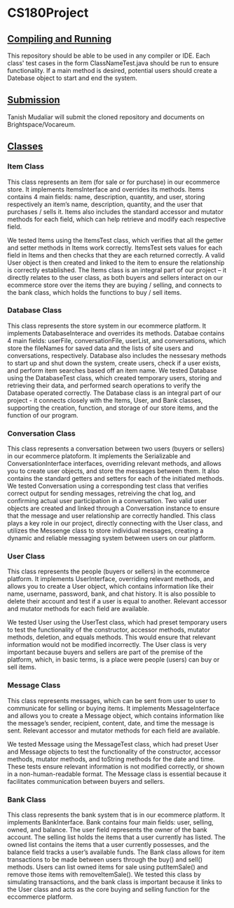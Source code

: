 # CS180Project

<u><h2>Compiling and Running</u></h2>
This repository should be able to be used in any compiler or
IDE. Each class' test cases in the form ClassNameTest.java
should be run to ensure functionality. If a main method is
desired, potential users should create a Datebase object
to start and end the system.

<u><h2>Submission</u></h2>
Tanish Mudaliar will submit the cloned repository and documents
on Brightspace/Vocareum.

<u><h2>Classes</u></h2>
<h3>Item Class</h3>
	This class represents an item (for sale or for purchase) in our ecommerce store. It 
implements ItemsInterface and overrides its methods. Items 
contains 4 main fields: name, description, quantity, 
and user, storing respectively an item’s name, description, 
quantity, and the user that purchases / sells it. Items also 
includes the standard accessor and mutator methods for each 
field, which can help retrieve and modify each 
respective field. 
	
We tested Items using the ItemsTest class, which verifies 
that all the getter and setter methods in Items work correctly.
ItemsTest sets 	values for each field in Items and then checks 
that they are each returned correctly. A valid User object is
then created and linked to 	the item to ensure the relationship
is correctly established. 
	The Items class is an integral part of our project – 
it directly relates to the user class, as both buyers and 
sellers interact on our ecommerce store over the
items they are buying / selling, and connects to the 
bank class, which holds the functions to buy / sell items. 

<h3>Database Class</h3>
This class represents the store system in our ecommerce 
platform. It implements DatabaseInterace and overrides 
its methods. Databae contains 4 main fields: userFile, 
conversationFile, userList, and conversations, which store
the fileNames for saved data and the lists of site users
and conversations, respectively. Database also includes 
the nessesary methods to start up and shut down the system, 
create users, check if a user exists, and perform item 
searches based off an item name. We tested Database using 
the DatabaseTest class, which created temporary users, 
storing and retrieving their data, and performed search 
operations to verify the Database operated correctly. The 
Database class is an integral part of our project - it 
connects closely with the Items, User, and Bank classes, 
supporting the creation, function, and storage of our store 
items, and the function of our program.

<h3>Conversation Class</h3>
This class represents a conversation between two users (buyers or sellers) in our ecommerce platoform. It implements the Serializable and ConversationInterface interfaces, overriding relevant methods, and allows you to create user objects, and store the messages between them. It also contains the standard getters and setters for each of the initiated methods. We tested Conversation using a corresponding test class that verifies correct output for sending messages, retreiving the chat log, and confirming actual user participation in a conversation. Two valid user objects are created and linked through a Conversation instance to ensure that the message and user relationship are correctly handled. This class plays a key role in our project, directly connecting with the User class, and utilizes the Messenge class to store individual messages, creating a dynamic and reliable messaging system between users on our platform. 

<h3>User Class</h3>

This class represents the people (buyers or sellers) in the 
ecommerce platform. It implements UserInterface, overriding
relevant methods, and allows you to create a User object, 
which contains information like their name, username, 
password, bank, and chat history. It is also possible to delete
their account and test if a user is equal to another. Relevant
accessor and mutator methods for each field are available.

We tested User using the UserTest class, which had preset 
temporary users to test the functionality of the constructor,
accessor methods, mutator methods, deletion, and equals methods.
This would ensure that relevant information would not be modified 
incorrectly. The User class is very important because buyers
and sellers are part of the premise of the platform, which,
in basic terms, is a place were people (users) can buy or sell
items.

<h3>Message Class</h3>

This class represents messages, which can be sent from user to 
user to communicate for selling or buying items. It implements 
MessageInterface and allows you to create a Message 
object, which contains information like the message’s sender,
recipient, content, date, and time the message is sent. Relevant
accessor and mutator methods for each field are available.

We tested Message using the MessageTest class, which had preset
User and Message objects to test the functionality of the
constructor, accessor methods, mutator methods, and toString 
methods for the date and time. These tests ensure relevant
information is not modified correctly, or shown in a 
non-human-readable format. The Message class is essential because
it facilitates communication between buyers and sellers.

<h3>Bank Class</h3>

This class represents the bank system that is in our ecommerce platform. It implements BankInterface. Bank contains four main fields: user, selling, owned, and balance. The user field represents the owner of the bank account. The selling list holds the items that a user currently has listed. The owned list contains the items that a user currently possesses, and the balance field tracks a user’s available funds. The Bank class allows for item transactions to be made between users through the buy() and sell() methods. Users can list owned items for sale using putItemSale() and remove those items with removeItemSale(). We tested this class by simulating transactions, and the bank class is important because it links to the User class and acts as the core buying and selling function for the eccommerce platform.

